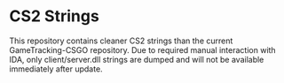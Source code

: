 # CS2 Strings

This repository contains cleaner CS2 strings than the current GameTracking-CSGO repository. Due to required manual interaction with IDA, only client/server.dll strings are dumped and will not be available immediately after update.